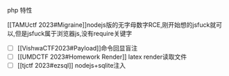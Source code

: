 php 特性

[[TAMUctf 2023#Migraine]]nodejs版的无字母数字RCE,刚开始想的jsfuck就可以,但是jsfuck属于浏览器js,没有require关键字
- [ ] [[VishwaCTF2023#Payload]]命令回显盲注
- [ ] [[UMDCTF 2023#Homework Render]] latex render读取文件
- [ ] [[tjctf 2023#ezsql]] nodejs+sqlite注入